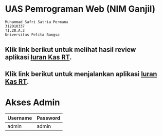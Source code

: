 # UAS Pemrograman Web (NIM Ganjil)

```
Muhammad Safri Satria Permana  
312010337
TI.20.A.2
Universitas Pelita Bangsa
```

## Klik link berikut untuk melihat hasil review aplikasi [Iuran Kas RT]().

## Klik link berikut untuk menjalankan aplikasi [Iuran Kas RT](http://satria21.my.id/).

# Akses Admin
| Username | Password |
| ------ | ------ |
| admin | admin |


